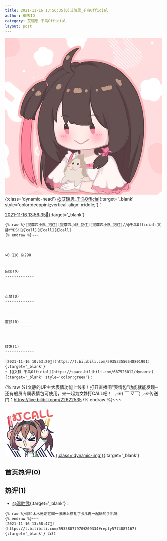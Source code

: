```yaml
---
title: 2021-11-16 13:56:35(0)艾瑞思_千鸟Official
author: 御坂IO
category: 艾瑞思_千鸟Official
layout: post
---
```


![img](/images/7e08840c56f251de28bdf766b647bd5fe9a5d50a.jpg){:class='dynamic-head'}
[@艾瑞思_千鸟Official](https://space.bilibili.com/1090010845/dynamic){:target='_blank' style='color:deeppink;vertical-align: middle;'}：

[2021-11-16 13:56:35🔗](https://t.bilibili.com/593580779709209334){:target='_blank'}

~~~
{% raw %}[提摩西小队_抱住][提摩西小队_抱住][提摩西小队_抱住]//@千鸟Official:文静YYDS![打call][打call][打call]
{% endraw %}~~~



↪️0 💬18 👍298


回复(0)
-------------



点赞(0)
-------------



置顶(0)
-------------



转发(1)
-------------

[2021-11-16 10:53:20🔗](https://t.bilibili.com/593533556548801901){:target='_blank'}
+ [@文静_千鸟Official](https://space.bilibili.com/667526012/dynamic){:target='_blank' style='color:green'}：
~~~
{% raw %}文静的UP主大表情功能上线啦！打开直播间“表情包”功能就能发现~还有船员专属表情包可使用，来一起为文静打CALL吧！
╭☞( ￣ ▽￣)╭☞传送门：https://live.bilibili.com/22622535
{% endraw %}~~~


[![img](/images/46a78dd770632777c7ddb657542685d3554c5f97.jpg){:class='dynamic-img'}](/images/46a78dd770632777c7ddb657542685d3554c5f97.jpg){:target='_blank'}




首页热评(0)
-------------



热评(1)
-------------

+ [@温胜武](https://space.bilibili.com/33630561/dynamic){:target='_blank'}：
~~~
{% raw %}你和木木是刚在同一张床上挣扎了会儿再一起玩的手机吗
{% endraw %}~~~
[2021-11-16 13:58:47🔗](https://t.bilibili.com/593580779709209334#reply5774887167){:target='_blank'} 👍32


